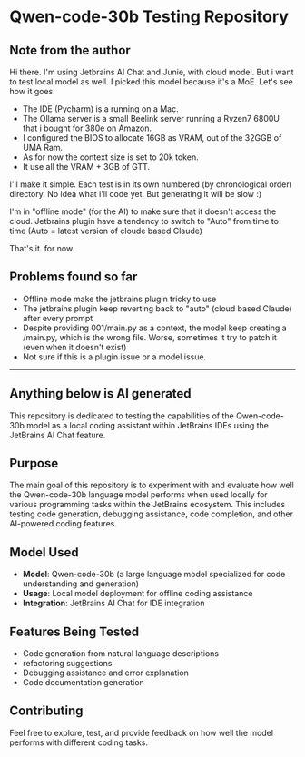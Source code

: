 # Qwen-code-30b Testing Repository

## Note from the author

Hi there. I'm using Jetbrains AI Chat and Junie, with cloud model.
But i want to test local model as well. I picked this model because it's a MoE.
Let's see how it goes.

- The IDE (Pycharm) is a running on a Mac.
- The Ollama server is a small Beelink server running a Ryzen7 6800U that i bought for 380e on Amazon.
- I configured the BIOS to allocate 16GB as VRAM, out of the 32GGB of UMA Ram.
- As for now the context size is set to 20k token.
- It use all the VRAM + 3GB of GTT.

I'll make it simple. Each test is in its own numbered (by chronological order) directory.
No idea what i'll code yet. But generating it will be slow :)

I'm in "offline mode" (for the AI) to make sure that it doesn't access the cloud.
Jetbrains plugin have a tendency to switch to "Auto" from time to time (Auto = latest version of cloude based Claude)

That's it. for now.

## Problems found so far

- Offline mode make the jetbrains plugin tricky to use
- The jetbrains plugin keep reverting back to "auto" (cloud based Claude) after every prompt
- Despite providing 001/main.py as a context, the model keep creating a /main.py, which is the wrong file. Worse, sometimes it try to patch it (even when it doesn't exist)
- Not sure if this is a plugin issue or a model issue.

----

## Anything below is AI generated

This repository is dedicated to testing the capabilities of the Qwen-code-30b model as a local coding assistant within JetBrains IDEs using the JetBrains AI Chat feature.

## Purpose

The main goal of this repository is to experiment with and evaluate how well the Qwen-code-30b language model performs when used locally for various programming tasks within the JetBrains ecosystem. This includes testing code generation, debugging assistance, code completion, and other AI-powered coding features.

## Model Used

- **Model**: Qwen-code-30b (a large language model specialized for code understanding and generation)
- **Usage**: Local model deployment for offline coding assistance
- **Integration**: JetBrains AI Chat for IDE integration

## Features Being Tested

- Code generation from natural language descriptions
- refactoring suggestions
- Debugging assistance and error explanation
- Code documentation generation

## Contributing

Feel free to explore, test, and provide feedback on how well the model performs with different coding tasks.
